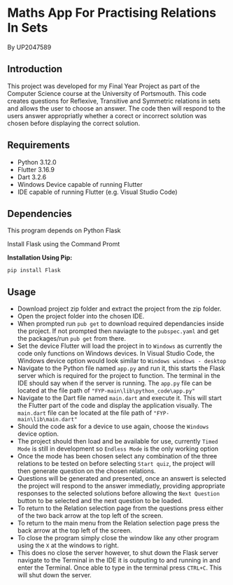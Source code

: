 # Maths App For Practising Relations In Sets

By UP2047589

## Introduction

This project was developed for my Final Year Project as part of the Computer Science course at the University of Portsmouth.
This code creates questions for Reflexive, Transitive and Symmetric relations in sets and allows the user to choose an answer.
The code then will respond to the users answer appropriatly whether a corect or incorrect solution was chosen before displaying the correct solution.

## Requirements

* Python 3.12.0
* Flutter 3.16.9
* Dart 3.2.6
* Windows Device capable of running Flutter
* IDE capable of running Flutter (e.g. Visual Studio Code)

## Dependencies

This program depends on Python Flask

Install Flask using the Command Promt

**Installation Using Pip:**

`pip install Flask`

## Usage

- Download project zip folder and extract the project from the zip folder.
- Open the project folder into the chosen IDE.
- When prompted run `pub get` to download required dependancies inside the project. If not prompted then naviagte to the `pubspec.yaml` and get the packages/run `pub get` from there.
- Set the device Flutter will load the project in to `Windows` as currently the code only functions on Windows devices. In Visual Studio Code, the Windows device option would look similar to <code>Windows <quote>windows - desktop</quote></code>
- Navigate to the Python file named `app.py` and run it, this starts the Flask server which is required for the project to function. The terminal in the IDE should say when if the server is running. The `app.py` file can be located at the file path of `"FYP-main\lib\python_code\app.py"`
- Navigate to the Dart file named `main.dart` and execute it. This will start the Flutter part of the code and display the application visually. The `main.dart` file can be located at the file path of `"FYP-main\lib\main.dart"`
- Should the code ask for a device to use again, choose the `Windows` device option.
- The project should then load and be available for use, currently `Timed Mode` is still in development so `Endless Mode` is the only working option
- Once the mode has been chosen select any combination of the three relations to be tested on before selecting `Start quiz`, the project will then generate question on the chosen relations.
- Questions will be generated and presented, once an answert is selected the project will respond to the answer immediatly, providing appropriate responses to the selected solutions before allowing the `Next Question` button to be selected and the next question to be loaded.
- To return to the Relation selection page from the questions press either of the two back arrow at the top left of the screen.
- To return to the main menu from the Relation selection page press the back arrow at the top left of the screen.
- To close the program simply close the window like any other program using the `X` at the windows to right.
- This does no close the server however, to shut down the Flask server navigate to the Terminal in the IDE it is outputing to and running in and enter the Terminal. Once able to type in the terminal press `CTRL+C`. This will shut down the server.



